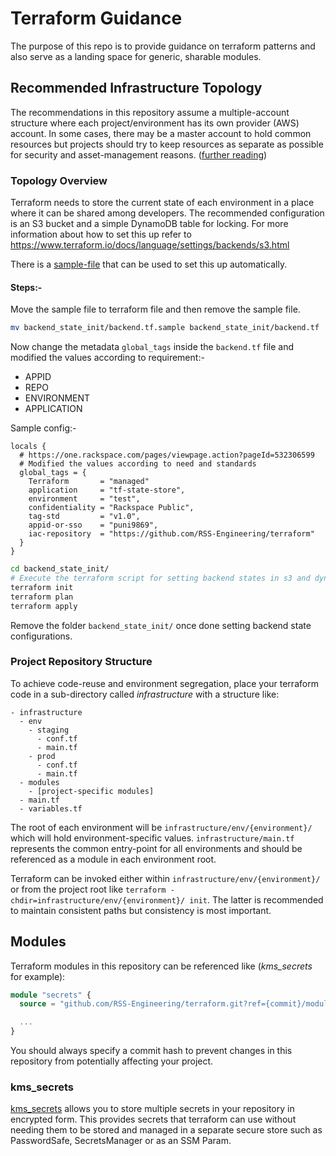 # Terraform Guidance

The purpose of this repo is to provide guidance on terraform patterns and also serve as a landing space for generic, sharable modules.

## Recommended Infrastructure Topology

The recommendations in this repository assume a multiple-account structure where each project/environment has its own provider (AWS) account. In some cases, there may be a master account to hold common resources but projects should try to keep resources as separate as possible for security and asset-management reasons. ([further reading](https://www.terraform.io/docs/cloud/guides/recommended-practices/part2.html))

### Topology Overview

Terraform needs to store the current state of each environment in a place where it can be shared among developers. The recommended configuration is an S3 bucket and a simple DynamoDB table for locking. For more information about how to set this up refer to https://www.terraform.io/docs/language/settings/backends/s3.html

There is a [sample-file](backend_state_init/backend.tf.sample) that can be used to set this up automatically.

#### Steps:-
Move the sample file to terraform file and then remove the sample file. 
```bash
mv backend_state_init/backend.tf.sample backend_state_init/backend.tf
```

Now change the metadata `global_tags` inside the  `backend.tf` file and modified the values according to requirement:-
- APPID
- REPO
- ENVIRONMENT
- APPLICATION

Sample config:-
```hcl
locals {
  # https://one.rackspace.com/pages/viewpage.action?pageId=532306599
  # Modified the values according to need and standards
  global_tags = {
    Terraform       = "managed"
    application     = "tf-state-store",
    environment     = "test",
    confidentiality = "Rackspace Public",
    tag-std         = "v1.0",
    appid-or-sso    = "puni9869",
    iac-repository  = "https://github.com/RSS-Engineering/terraform"
  }
}
```

 
```bash
cd backend_state_init/
# Execute the terraform script for setting backend states in s3 and dynamo db.
terraform init
terraform plan
terraform apply
```

Remove the folder `backend_state_init/` once done setting backend state configurations.

### Project Repository Structure

To achieve code-reuse and environment segregation, place your terraform code in a sub-directory called _infrastructure_ with a structure like:

```
- infrastructure
  - env
    - staging
      - conf.tf
      - main.tf
    - prod
      - conf.tf
      - main.tf
  - modules
    - [project-specific modules]
  - main.tf
  - variables.tf

```

The root of each environment will be `infrastructure/env/{environment}/` which will hold environment-specific values. `infrastructure/main.tf` represents the common entry-point for all environments and should be referenced as a module in each environment root.

Terraform can be invoked either within `infrastructure/env/{environment}/` or from the project root like `terraform -chdir=infrastructure/env/{environment}/ init`. The latter is recommended to maintain consistent paths but consistency is most important.

## Modules

Terraform modules in this repository can be referenced like (_kms_secrets_ for example):

```terraform
module "secrets" {
  source = "github.com/RSS-Engineering/terraform.git?ref={commit}/modules/kms_secrets"

  ...
}
```

You should always specify a commit hash to prevent changes in this repository from potentially affecting your project.

### kms_secrets

[kms_secrets](./modules/kms_secrets/) allows you to store multiple secrets in your repository in encrypted form. This provides secrets that terraform can use without needing them to be stored and managed in a separate secure store such as PasswordSafe, SecretsManager or as an SSM Param.
